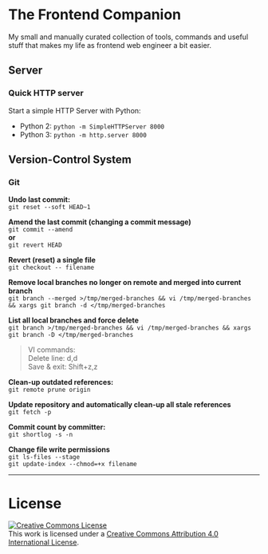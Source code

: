 # The Frontend Companion
My small and manually curated collection of tools, commands and useful stuff that makes my life as frontend web engineer
a bit easier.

## Server
### Quick HTTP server
Start a simple HTTP Server with Python:
+ Python 2: `python -m SimpleHTTPServer 8000`
+ Python 3: `python -m http.server 8000`

## Version-Control System
### Git
**Undo last commit:**  
`git reset --soft HEAD~1`

**Amend the last commit (changing a commit message)**  
`git commit --amend`  
**or**  
`git revert HEAD`

**Revert (reset) a single file**  
`git checkout -- filename`

**Remove local branches no longer on remote and merged into current branch**  
`git branch --merged >/tmp/merged-branches && vi /tmp/merged-branches && xargs git branch -d </tmp/merged-branches`

**List all local branches and force delete**  
`git branch >/tmp/merged-branches && vi /tmp/merged-branches && xargs git branch -D </tmp/merged-branches`

> VI commands:  
> Delete line: d,d  
> Save & exit: Shift+z,z


**Clean-up outdated references:**  
`git remote prune origin`

**Update repository and automatically clean-up all stale references**  
`git fetch -p`

**Commit count by committer:**  
`git shortlog -s -n`

**Change file write permissions**  
`git ls-files --stage`  
`git update-index --chmod=+x filename`

------------------

# License

<a rel="license" href="http://creativecommons.org/licenses/by/4.0/"><img alt="Creative Commons License" style="border-width:0" src="https://i.creativecommons.org/l/by/4.0/88x31.png" /></a><br />This work is licensed under a <a rel="license" href="http://creativecommons.org/licenses/by/4.0/">Creative Commons Attribution 4.0 International License</a>.